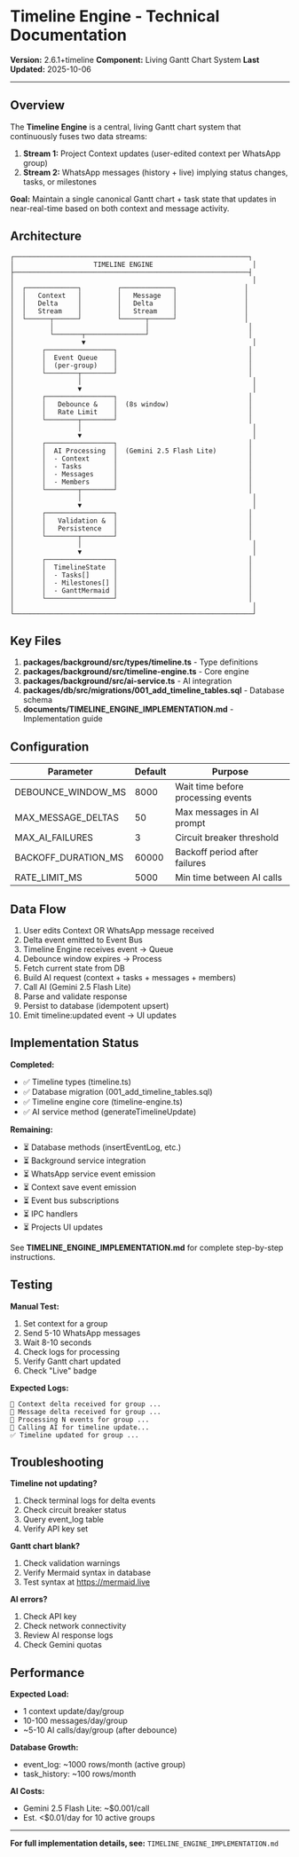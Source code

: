 # Timeline Engine - Technical Documentation

**Version:** 2.6.1+timeline
**Component:** Living Gantt Chart System
**Last Updated:** 2025-10-06

---

## Overview

The **Timeline Engine** is a central, living Gantt chart system that continuously fuses two data streams:
1. **Stream 1:** Project Context updates (user-edited context per WhatsApp group)
2. **Stream 2:** WhatsApp messages (history + live) implying status changes, tasks, or milestones

**Goal:** Maintain a single canonical Gantt chart + task state that updates in near-real-time based on both context and message activity.

## Architecture

```
┌───────────────────────────────────────────────────────────┐
│                    TIMELINE ENGINE                         │
├───────────────────────────────────────────────────────────┤
│                                                            │
│  ┌─────────────┐         ┌─────────────┐                 │
│  │   Context   │         │   Message   │                 │
│  │   Delta     │         │   Delta     │                 │
│  │   Stream    │         │   Stream    │                 │
│  └──────┬──────┘         └──────┬──────┘                 │
│         │                       │                         │
│         └───────┬───────────────┘                         │
│                 ▼                                          │
│       ┌─────────────────┐                                 │
│       │  Event Queue    │                                 │
│       │  (per-group)    │                                 │
│       └────────┬────────┘                                 │
│                │                                           │
│                ▼                                           │
│       ┌─────────────────┐                                 │
│       │   Debounce &    │  (8s window)                    │
│       │   Rate Limit    │                                 │
│       └────────┬────────┘                                 │
│                │                                           │
│                ▼                                           │
│       ┌─────────────────┐                                 │
│       │  AI Processing  │  (Gemini 2.5 Flash Lite)        │
│       │  - Context      │                                 │
│       │  - Tasks        │                                 │
│       │  - Messages     │                                 │
│       │  - Members      │                                 │
│       └────────┬────────┘                                 │
│                │                                           │
│                ▼                                           │
│       ┌─────────────────┐                                 │
│       │   Validation &  │                                 │
│       │   Persistence   │                                 │
│       └────────┬────────┘                                 │
│                │                                           │
│                ▼                                           │
│       ┌─────────────────┐                                 │
│       │  TimelineState  │                                 │
│       │  - Tasks[]      │                                 │
│       │  - Milestones[] │                                 │
│       │  - GanttMermaid │                                 │
│       └─────────────────┘                                 │
│                                                            │
└────────────────────────────────────────────────────────────┘
```

## Key Files

1. **packages/background/src/types/timeline.ts** - Type definitions
2. **packages/background/src/timeline-engine.ts** - Core engine
3. **packages/background/src/ai-service.ts** - AI integration
4. **packages/db/src/migrations/001_add_timeline_tables.sql** - Database schema
5. **documents/TIMELINE_ENGINE_IMPLEMENTATION.md** - Implementation guide

## Configuration

| Parameter | Default | Purpose |
|-----------|---------|---------|
| DEBOUNCE_WINDOW_MS | 8000 | Wait time before processing events |
| MAX_MESSAGE_DELTAS | 50 | Max messages in AI prompt |
| MAX_AI_FAILURES | 3 | Circuit breaker threshold |
| BACKOFF_DURATION_MS | 60000 | Backoff period after failures |
| RATE_LIMIT_MS | 5000 | Min time between AI calls |

## Data Flow

1. User edits Context OR WhatsApp message received
2. Delta event emitted to Event Bus
3. Timeline Engine receives event → Queue
4. Debounce window expires → Process
5. Fetch current state from DB
6. Build AI request (context + tasks + messages + members)
7. Call AI (Gemini 2.5 Flash Lite)
8. Parse and validate response
9. Persist to database (idempotent upsert)
10. Emit timeline:updated event → UI updates

## Implementation Status

**Completed:**
- ✅ Timeline types (timeline.ts)
- ✅ Database migration (001_add_timeline_tables.sql)
- ✅ Timeline engine core (timeline-engine.ts)
- ✅ AI service method (generateTimelineUpdate)

**Remaining:**
- ⏳ Database methods (insertEventLog, etc.)
- ⏳ Background service integration
- ⏳ WhatsApp service event emission
- ⏳ Context save event emission
- ⏳ Event bus subscriptions
- ⏳ IPC handlers
- ⏳ Projects UI updates

See **TIMELINE_ENGINE_IMPLEMENTATION.md** for complete step-by-step instructions.

## Testing

**Manual Test:**
1. Set context for a group
2. Send 5-10 WhatsApp messages
3. Wait 8-10 seconds
4. Check logs for processing
5. Verify Gantt chart updated
6. Check "Live" badge

**Expected Logs:**
```
📝 Context delta received for group ...
💬 Message delta received for group ...
🔄 Processing N events for group ...
🤖 Calling AI for timeline update...
✅ Timeline updated for group ...
```

## Troubleshooting

**Timeline not updating?**
1. Check terminal logs for delta events
2. Check circuit breaker status
3. Query event_log table
4. Verify API key set

**Gantt chart blank?**
1. Check validation warnings
2. Verify Mermaid syntax in database
3. Test syntax at https://mermaid.live

**AI errors?**
1. Check API key
2. Check network connectivity
3. Review AI response logs
4. Check Gemini quotas

## Performance

**Expected Load:**
- 1 context update/day/group
- 10-100 messages/day/group
- ~5-10 AI calls/day/group (after debounce)

**Database Growth:**
- event_log: ~1000 rows/month (active group)
- task_history: ~100 rows/month

**AI Costs:**
- Gemini 2.5 Flash Lite: ~$0.001/call
- Est. <$0.01/day for 10 active groups

---

**For full implementation details, see:** `TIMELINE_ENGINE_IMPLEMENTATION.md`
